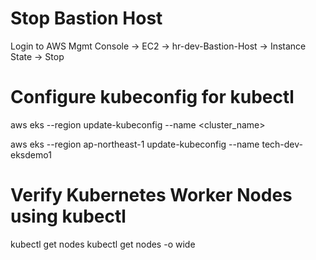 # Stop Bastion Host
Login to AWS Mgmt Console -> EC2 -> hr-dev-Bastion-Host -> Instance State -> Stop 

# Configure kubeconfig for kubectl
aws eks --region <region-code> update-kubeconfig --name <cluster_name>

aws eks --region ap-northeast-1 update-kubeconfig --name tech-dev-eksdemo1

# Verify Kubernetes Worker Nodes using kubectl
kubectl get nodes
kubectl get nodes -o wide
